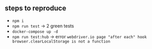 ## steps to reproduce
- `npm i`
- `npm run test` -> 2 green tests
- `docker-compose up -d`
- `npm run test:hub` -> error `webdriver.io page "after each" hook browser.clearLocalStorage is not a function`